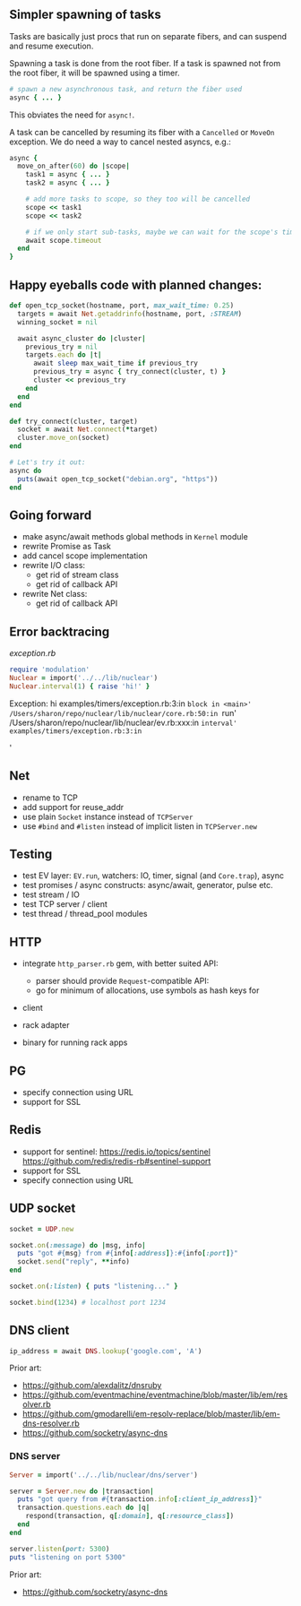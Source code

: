## Simpler spawning of tasks

Tasks are basically just procs that run on separate fibers, and can
suspend and resume execution.

Spawning a task is done from the root fiber. If a task is spawned not from the
root fiber, it will be spawned using a timer.

```ruby
# spawn a new asynchronous task, and return the fiber used
async { ... }
```

This obviates the need for `async!`.

A task can be cancelled by resuming its fiber with a `Cancelled` or `MoveOn`
exception. We do need a way to cancel nested asyncs, e.g.:

```ruby
async {
  move_on_after(60) do |scope|
    task1 = async { ... }
    task2 = async { ... }

    # add more tasks to scope, so they too will be cancelled
    scope << task1
    scope << task2

    # if we only start sub-tasks, maybe we can wait for the scope's timeout
    await scope.timeout
  end
}
```

## Happy eyeballs code with planned changes:

```ruby
def open_tcp_socket(hostname, port, max_wait_time: 0.25)
  targets = await Net.getaddrinfo(hostname, port, :STREAM)
  winning_socket = nil

  await async_cluster do |cluster|
    previous_try = nil
    targets.each do |t|
      await sleep max_wait_time if previous_try
      previous_try = async { try_connect(cluster, t) }
      cluster << previous_try
    end
  end
end

def try_connect(cluster, target)
  socket = await Net.connect(*target)
  cluster.move_on(socket)
end

# Let's try it out:
async do
  puts(await open_tcp_socket("debian.org", "https"))
end
```

## Going forward

- make async/await methods global methods in `Kernel` module
- rewrite Promise as Task
- add cancel scope implementation
- rewrite I/O class:
  - get rid of stream class
  - get rid of callback API
- rewrite Net class:
  - get rid of callback API

## Error backtracing

*exception.rb*
```ruby
require 'modulation'
Nuclear = import('../../lib/nuclear')
Nuclear.interval(1) { raise 'hi!' }
```

Exception: hi
examples/timers/exception.rb:3:in `block in <main>'
/Users/sharon/repo/nuclear/lib/nuclear/core.rb:50:in `run'
/Users/sharon/repo/nuclear/lib/nuclear/ev.rb:xxx:in `interval'
examples/timers/exception.rb:3:in `<main>'

## Net

- rename to TCP
- add support for reuse_addr
- use plain `Socket` instance instead of `TCPServer`
- use `#bind` and `#listen` instead of implicit listen in `TCPServer.new`

## Testing

- test EV layer: `EV.run`, watchers: IO, timer, signal (and `Core.trap`), async
- test promises / async constructs: async/await, generator, pulse etc.
- test stream / IO
- test TCP server / client
- test thread / thread_pool modules

## HTTP

- integrate `http_parser.rb` gem, with better suited API:
  - parser should provide `Request`-compatible API:
  - go for minimum of allocations, use symbols as hash keys for 

- client
- rack adapter
- binary for running rack apps

## PG

- specify connection using URL
- support for SSL

## Redis

- support for sentinel:
  https://redis.io/topics/sentinel
  https://github.com/redis/redis-rb#sentinel-support
- support for SSL
- specify connection using URL

## UDP socket

```ruby
socket = UDP.new

socket.on(:message) do |msg, info|
  puts "got #{msg} from #{info[:address]}:#{info[:port]}"
  socket.send("reply", **info)
end

socket.on(:listen) { puts "listening..." }

socket.bind(1234) # localhost port 1234
```

## DNS client

```ruby
ip_address = await DNS.lookup('google.com', 'A')
```

Prior art:

- https://github.com/alexdalitz/dnsruby
- https://github.com/eventmachine/eventmachine/blob/master/lib/em/resolver.rb
- https://github.com/gmodarelli/em-resolv-replace/blob/master/lib/em-dns-resolver.rb
- https://github.com/socketry/async-dns

### DNS server

```ruby
Server = import('../../lib/nuclear/dns/server')

server = Server.new do |transaction|
  puts "got query from #{transaction.info[:client_ip_address]}"
  transaction.questions.each do |q|
    respond(transaction, q[:domain], q[:resource_class])
  end
end

server.listen(port: 5300)
puts "listening on port 5300"
```

Prior art:

- https://github.com/socketry/async-dns
